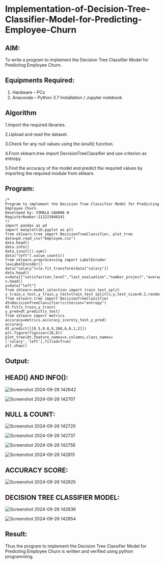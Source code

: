 # Implementation-of-Decision-Tree-Classifier-Model-for-Predicting-Employee-Churn

## AIM:
To write a program to implement the Decision Tree Classifier Model for Predicting Employee Churn.

## Equipments Required:
1. Hardware – PCs
2. Anaconda – Python 3.7 Installation / Jupyter notebook

## Algorithm
1.Import the required libraries.

2.Upload and read the dataset. 

3.Check for any null values using the isnull() function. 

4.From sklearn.tree import DecisionTreeClassifier and use criterion as entropy.

5.Find the accuracy of the model and predict the required values by importing the required module from sklearn.

## Program:
```
/*
Program to implement the Decision Tree Classifier Model for Predicting Employee Churn.
Developed by: VIMALA SAHANA W
RegisterNumber:212223040241
*/
import pandas as pd
import matplotlib.pyplot as plt
from sklearn.tree import DecisionTreeClassifier, plot_tree
data=pd.read_csv("Employee.csv")
data.head()
data.info()
data.isnull().sum()
data["left"].value_counts()
from sklearn.preprocessing import LabelEncoder
le=LabelEncoder()
data["salary"]=le.fit_transform(data["salary"])
data.head()
x=data[["satisfaction_level","last_evaluation","number_project","average_montly_hours","time_spend_company","Work_accident","promotion_last_5years","salary"]]
x.head()
y=data["left"]
from sklearn.model_selection import train_test_split
x_train,x_test,y_train,y_test=train_test_split(x,y,test_size=0.2,random_state=100)
from sklearn.tree import DecisionTreeClassifier
dt=DecisionTreeClassifier(criterion="entropy")
dt.fit(x_train,y_train)
y_pred=dt.predict(x_test)
from sklearn import metrics
accuracy=metrics.accuracy_score(y_test,y_pred)
accuracy
dt.predict([[0.5,0.8,9,260,6,0,1,2]])
plt.figure(figsize=(18,6))
plot_tree(dt,feature_names=x.columns,class_names=['salary','left'],filled=True)
plt.show()
```

## Output:
## HEAD() AND INFO():
![Screenshot 2024-09-26 142642](https://github.com/user-attachments/assets/09c16fce-8341-4bcb-9752-5ef2353a599d)

![Screenshot 2024-09-26 142707](https://github.com/user-attachments/assets/86da9c79-7a5b-4a17-a389-e5c66e67e7dc)

## NULL & COUNT:
![Screenshot 2024-09-26 142720](https://github.com/user-attachments/assets/860c0aa1-e0f2-4b91-ac29-ae33b5137765)

![Screenshot 2024-09-26 142737](https://github.com/user-attachments/assets/7af19156-dc95-441b-8c4b-0c72ca7dfa84)

![Screenshot 2024-09-26 142756](https://github.com/user-attachments/assets/dc93d913-d203-4043-b9d5-d6e36313f54b)

![Screenshot 2024-09-26 142815](https://github.com/user-attachments/assets/80bce9ff-5694-491e-8c4e-6f7a31a784dc)
## ACCURACY SCORE:
![Screenshot 2024-09-26 142825](https://github.com/user-attachments/assets/c4bbbddb-cacd-45ef-a89c-bdade1c0da33)
## DECISION TREE CLASSIFIER MODEL:
![Screenshot 2024-09-26 142836](https://github.com/user-attachments/assets/03c293d2-bb7f-4dc4-b125-45f376789113)

![Screenshot 2024-09-26 142854](https://github.com/user-attachments/assets/17da1e67-50c7-4e24-958d-3d34eeb3a0a0)


## Result:
Thus the program to implement the  Decision Tree Classifier Model for Predicting Employee Churn is written and verified using python programming.
